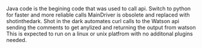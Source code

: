 Java code is the begining code that was used to call api. Switch to python for faster and more reliable calls
MainDriver is obsolete and replaced with shotinthedark. Shot in the dark automates curl calls to the  Watson api sending the comments to get anylized and returning the output from watson This is expected to run on a linux or unix platfrom with no additonal plugins needed. 
